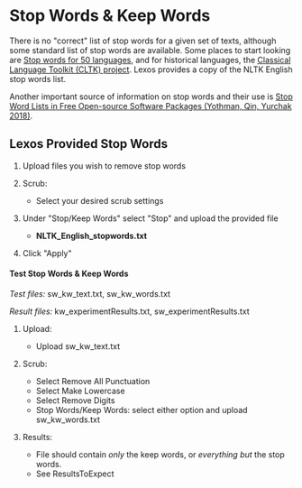 Stop Words & Keep Words
==========

There is no "correct" list of stop words for a given set of texts, although some standard list of stop words are available. Some places to start looking are [Stop words for 50 languages](https://github.com/6/stopwords-json), and for historical languages, the [Classical Language Toolkit (CLTK) project](https://github.com/cltk/cltk/tree/master/cltk/stop). Lexos provides a copy of the NLTK English stop words list.

Another important source of information on stop words and their use is [Stop Word Lists in Free Open-source Software Packages (Yothman, Qin, Yurchak 2018)](https://aclweb.org/anthology/W18-2502).

## Lexos Provided Stop Words

1. Upload files you wish to remove stop words

2. Scrub:
    - Select your desired scrub settings

3. Under "Stop/Keep Words" select "Stop" and upload the provided file
    - **NLTK_English_stopwords.txt**

4. Click "Apply"

#### Test Stop Words & Keep Words

*Test files:* sw_kw_text.txt, sw_kw_words.txt

*Result files:* kw_experimentResults.txt, sw_experimentResults.txt

1. Upload:
    - Upload sw_kw_text.txt

2. Scrub:
    - Select Remove All Punctuation
    - Select Make Lowercase
    - Select Remove Digits
    - Stop Words/Keep Words: select either option and upload sw_kw_words.txt

3. Results:
    - File should contain *only* the keep words, or *everything but* the stop words.
    - See ResultsToExpect


